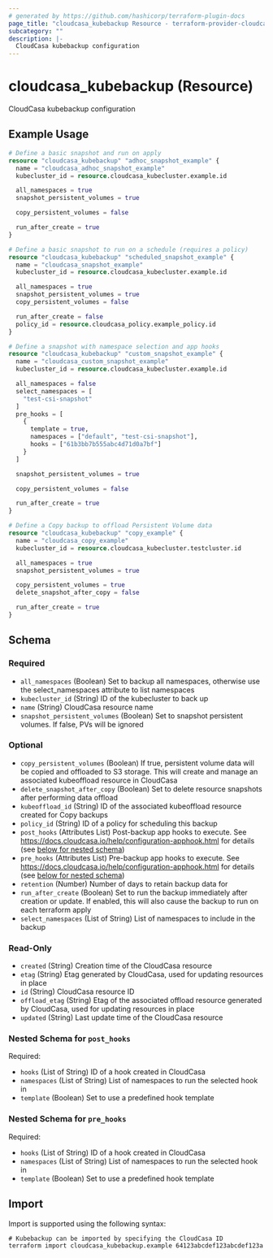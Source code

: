 ```yaml
---
# generated by https://github.com/hashicorp/terraform-plugin-docs
page_title: "cloudcasa_kubebackup Resource - terraform-provider-cloudcasa"
subcategory: ""
description: |-
  CloudCasa kubebackup configuration
---
```


# cloudcasa_kubebackup (Resource)

CloudCasa kubebackup configuration

## Example Usage

```terraform
# Define a basic snapshot and run on apply
resource "cloudcasa_kubebackup" "adhoc_snapshot_example" {
  name = "cloudcasa_adhoc_snapshot_example"
  kubecluster_id = resource.cloudcasa_kubecluster.example.id

  all_namespaces = true
  snapshot_persistent_volumes = true

  copy_persistent_volumes = false

  run_after_create = true
}

# Define a basic snapshot to run on a schedule (requires a policy)
resource "cloudcasa_kubebackup" "scheduled_snapshot_example" {
  name = "cloudcasa_snapshot_example"
  kubecluster_id = resource.cloudcasa_kubecluster.example.id

  all_namespaces = true
  snapshot_persistent_volumes = true
  copy_persistent_volumes = false

  run_after_create = false
  policy_id = resource.cloudcasa_policy.example_policy.id  
}

# Define a snapshot with namespace selection and app hooks
resource "cloudcasa_kubebackup" "custom_snapshot_example" {
  name = "cloudcasa_custom_snapshot_example"
  kubecluster_id = resource.cloudcasa_kubecluster.example.id

  all_namespaces = false
  select_namespaces = [
    "test-csi-snapshot"
  ]
  pre_hooks = [
    {
      template = true,
      namespaces = ["default", "test-csi-snapshot"],
      hooks = ["61b3bb7b555abc4d71d0a7bf"]
    }
  ]

  snapshot_persistent_volumes = true

  copy_persistent_volumes = false

  run_after_create = true
}

# Define a Copy backup to offload Persistent Volume data
resource "cloudcasa_kubebackup" "copy_example" {
  name = "cloudcasa_copy_example"
  kubecluster_id = resource.cloudcasa_kubecluster.testcluster.id

  all_namespaces = true
  snapshot_persistent_volumes = true

  copy_persistent_volumes = true
  delete_snapshot_after_copy = false

  run_after_create = true
}
```

<!-- schema generated by tfplugindocs -->
## Schema

### Required

- `all_namespaces` (Boolean) Set to backup all namespaces, otherwise use the select_namespaces attribute to list namespaces
- `kubecluster_id` (String) ID of the kubecluster to back up
- `name` (String) CloudCasa resource name
- `snapshot_persistent_volumes` (Boolean) Set to snapshot persistent volumes. If false, PVs will be ignored

### Optional

- `copy_persistent_volumes` (Boolean) If true, persistent volume data will be copied and offloaded to S3 storage. This will create and manage an associated kubeoffload resource in CloudCasa
- `delete_snapshot_after_copy` (Boolean) Set to delete resource snapshots after performing data offload
- `kubeoffload_id` (String) ID of the associated kubeoffload resource created for Copy backups
- `policy_id` (String) ID of a policy for scheduling this backup
- `post_hooks` (Attributes List) Post-backup app hooks to execute. See https://docs.cloudcasa.io/help/configuration-apphook.html for details (see [below for nested schema](#nestedatt--post_hooks))
- `pre_hooks` (Attributes List) Pre-backup app hooks to execute. See https://docs.cloudcasa.io/help/configuration-apphook.html for details (see [below for nested schema](#nestedatt--pre_hooks))
- `retention` (Number) Number of days to retain backup data for
- `run_after_create` (Boolean) Set to run the backup immediately after creation or update. If enabled, this will also cause the backup to run on each terraform apply
- `select_namespaces` (List of String) List of namespaces to include in the backup

### Read-Only

- `created` (String) Creation time of the CloudCasa resource
- `etag` (String) Etag generated by CloudCasa, used for updating resources in place
- `id` (String) CloudCasa resource ID
- `offload_etag` (String) Etag of the associated offload resource generated by CloudCasa, used for updating resources in place
- `updated` (String) Last update time of the CloudCasa resource

<a id="nestedatt--post_hooks"></a>
### Nested Schema for `post_hooks`

Required:

- `hooks` (List of String) ID of a hook created in CloudCasa
- `namespaces` (List of String) List of namespaces to run the selected hook in
- `template` (Boolean) Set to use a predefined hook template


<a id="nestedatt--pre_hooks"></a>
### Nested Schema for `pre_hooks`

Required:

- `hooks` (List of String) ID of a hook created in CloudCasa
- `namespaces` (List of String) List of namespaces to run the selected hook in
- `template` (Boolean) Set to use a predefined hook template

## Import

Import is supported using the following syntax:

```shell
# Kubebackup can be imported by specifying the CloudCasa ID
terraform import cloudcasa_kubebackup.example 64123abcdef123abcdef123a
```

